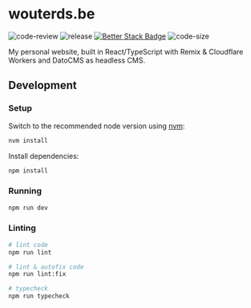# wouterds.be

![code-review](https://github.com/wouterds/wouterds.be/actions/workflows/code-review.yml/badge.svg?branch=main)
![release](https://github.com/wouterds/wouterds.be/actions/workflows/release.yml/badge.svg)
[![Better Stack Badge](https://uptime.betterstack.com/status-badges/v2/monitor/za5r.svg)](https://uptime.betterstack.com/?utm_source=status_badge)
![code-size](https://img.shields.io/github/languages/code-size/wouterds/wouterds.be)

My personal website, built in React/TypeScript with Remix & Cloudflare Workers and DatoCMS as headless CMS.

## Development

### Setup

Switch to the recommended node version using [nvm](https://github.com/nvm-sh/nvm):

```sh
nvm install
```

Install dependencies:

```sh
npm install
```

### Running

```sh
npm run dev
```

### Linting

```sh
# lint code
npm run lint

# lint & autofix code
npm run lint:fix

# typecheck
npm run typecheck
```
